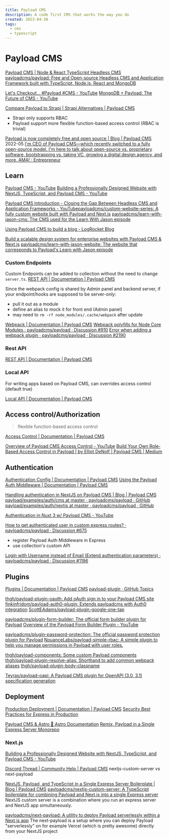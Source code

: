 ```yaml
---
title: Payload CMS
description: A code first CMS that works the way you do
created: 2023-04-30
tags:
  - cms
  - typescript
---
```


# Payload CMS

[Payload CMS | Node & React TypeScript Headless CMS](https://payloadcms.com/)
[payloadcms/payload: Free and Open-source Headless CMS and Application Framework built with TypeScript, Node.js, React and MongoDB](https://github.com/payloadcms/payload)

[Let's Checkout... #Payload #CMS - YouTube](https://www.youtube.com/watch?v=wCZsKrF5elM)
[MongoDB + Payload: The Future of CMS - YouTube](https://www.youtube.com/watch?v=8dlgJLiGJQ0)

[Compare Payload to Strapi | Strapi Alternatives | Payload CMS](https://payloadcms.com/compare/strapi)

- Strapi only supports RBAC
- Payload support more flexible function-based access control (RBAC is trivial)

[Payload is now completely free and open source | Blog | Payload CMS](https://payloadcms.com/blog/open-source) 2022-05
[I'm CEO of Payload CMS—which recently switched to a fully open-source model. I'm here to talk about open-source vs. proprietary software, bootstrapping vs. taking VC, growing a digital design agency, and more. AMA! : Entrepreneur](https://www.reddit.com/r/Entrepreneur/comments/wealgo/im_ceo_of_payload_cmswhich_recently_switched_to_a/)

## Learn

[Payload CMS - YouTube](https://www.youtube.com/@payloadcms)
[Building a Professionally Designed Website with NextJS, TypeScript, and Payload CMS - YouTube](https://www.youtube.com/playlist?list=PLjy3Q_oHlvcx_jtUDtGc7xWNsp9gZdm1d)

[Payload CMS Introduction - Closing the Gap Between Headless CMS and Application Frameworks - YouTube](https://www.youtube.com/watch?v=In_lFhzmbME)[payloadcms/custom-website-series: A fully custom website built with Payload and Next.js](https://github.com/payloadcms/custom-website-series)
[payloadcms/learn-with-jason-cms: The CMS used for the Learn With Jason episode](https://github.com/payloadcms/learn-with-jason-cms)

[Using Payload CMS to build a blog - LogRocket Blog](https://blog.logrocket.com/using-payload-cms-build-blog/)

[Build a scalable design system for enterprise websites with Payload CMS & Next.js](https://www.learnwithjason.dev/build-a-scalable-design-system-for-enterprise-websites)
[payloadcms/learn-with-jason-website: The website that corresponds to Payload's Learn with Jason episode](https://github.com/payloadcms/learn-with-jason-website)

### Custom Endpoints

Custom Endpoints can be added to collection without the need to change `server.ts`.
[REST API | Documentation | Payload CMS](https://payloadcms.com/docs/rest-api/overview#custom-endpoints)

Since the webpack config is shared by Admin panel and backend server, if your endpoint/hooks are supposed to be server-only:

- pull it out as a module
- define an alias to mock it for front end (Admin panel)
- may need to `rm -rf node_modules/.cache/webpack` after update

[Webpack | Documentation | Payload CMS](https://payloadcms.com/docs/admin/webpack#aliasing-server-only-modules)
[Webpack polyfills for Node Core Modules · payloadcms/payload · Discussion #910](https://github.com/payloadcms/payload/discussions/910)
[Error when adding a webpack plugin · payloadcms/payload · Discussion #2190](https://github.com/payloadcms/payload/discussions/2190)

### Rest API

[REST API | Documentation | Payload CMS](https://payloadcms.com/docs/rest-api/overview)

### Local API

For writing apps based on Payload CMS, can overrides access control (default true)

[Local API | Documentation | Payload CMS](https://payloadcms.com/docs/local-api/overview)

## Access control/Authorization

> flexible function-based access control

[Access Control | Documentation | Payload CMS](https://payloadcms.com/docs/access-control/overview)

[Overview of Payload CMS Access Control - YouTube](https://www.youtube.com/watch?v=DoPLyXG26Dg)
[Build Your Own Role-Based Access Control in Payload | by Elliot DeNolf | Payload CMS | Medium](https://medium.com/payload-cms/build-your-own-role-based-access-control-in-payload-4e72b3bdc418)

## Authentication

[Authentication Config | Documentation | Payload CMS](https://payloadcms.com/docs/authentication/config)
[Using the Payload Auth Middleware | Documentation | Payload CMS](https://payloadcms.com/docs/authentication/using-middleware)

[Handling authentication in NextJS on Payload CMS | Blog | Payload CMS](https://payloadcms.com/blog/nextjs-payload-cms-auth)
[payload/examples/auth/cms at master · payloadcms/payload · GitHub](https://github.com/payloadcms/payload/tree/master/examples/auth/cms)
[payload/examples/auth/nextjs at master · payloadcms/payload · GitHub](https://github.com/payloadcms/payload/tree/master/examples/auth/nextjs)

[Authentication in Nuxt 3 w/ Payload CMS - YouTube](https://www.youtube.com/watch?v=HTU5d4sJdwI)

[How to get authenticated user in custom express routes? · payloadcms/payload · Discussion #675](https://github.com/payloadcms/payload/discussions/675)

- register Payload Auth Middleware in Express
- use collection's custom API

[Login with Username instead of Email (Extend authentication parameters) · payloadcms/payload · Discussion #1196](https://github.com/payloadcms/payload/discussions/1196)

## Plugins

[Plugins | Documentation | Payload CMS](https://payloadcms.com/docs/plugins/overview)
[payload-plugin · GitHub Topics](https://github.com/topics/payload-plugin)

[thgh/payload-plugin-oauth: Add oAuth sign in to your Payload CMS site](https://github.com/thgh/payload-plugin-oauth)
[finkinfridom/payload-auth0-plugin: Extends payloadcms with Auth0 integration](https://github.com/finkinfridom/payload-auth0-plugin)
[ScottEAdams/payload-plugin-google-one-tap](https://github.com/ScottEAdams/payload-plugin-google-one-tap)

[payloadcms/plugin-form-builder: The official form builder plugin for Payload](https://github.com/payloadcms/plugin-form-builder)
[Overview of the Payload Form Builder Plugin - YouTube](https://www.youtube.com/watch?v=Fm4YaG__EHg)

[payloadcms/plugin-password-protection: The official password protection plugin for Payload](https://github.com/payloadcms/plugin-password-protection)
[NouanceLabs/payload-simple-rbac: A simple plugin to help you manage permissions in Payload with user roles.](https://github.com/NouanceLabs/payload-simple-rbac)

[thgh/payload-components: Some custom Payload components](https://github.com/thgh/payload-components)
[thgh/payload-plugin-resolve-alias: Shorthand to add common webpack aliases](https://github.com/thgh/payload-plugin-resolve-alias)
[thgh/payload-plugin-body-classname](https://github.com/thgh/payload-plugin-body-classname)

[Teyras/payload-oapi: A Payload CMS plugin for OpenAPI (3.0, 3.1) specification generation](https://github.com/Teyras/payload-oapi/)

## Deployment

[Production Deployment | Documentation | Payload CMS](https://payloadcms.com/docs/production/deployment)
[Security Best Practices for Express in Production](https://expressjs.com/en/advanced/best-practice-security.html)

[Payload CMS & Astro 🚀 Astro Documentation](https://docs.astro.build/en/guides/cms/payload/)
[Remix, Payload in a Single Express Server Monorepo](https://payloadcms.com/blog/remix-payload-express-monorepo)

### Next.js

[Building a Professionally Designed Website with NextJS, TypeScript, and Payload CMS - YouTube](https://www.youtube.com/playlist?list=PLjy3Q_oHlvcx_jtUDtGc7xWNsp9gZdm1d)

[Discord Thread | Community Help | Payload CMS](https://payloadcms.com/community-help/discord/separate-nextjs-payload-apps-or-use-the-custom-nextjs-server) nextjs-custom-server vs next-payload

[NextJS, Payload, and TypeScript in a Single Express Server Boilerplate | Blog | Payload CMS](https://payloadcms.com/blog/nextjs-payload-typescript-single-express-server-boilerplate)
[payloadcms/nextjs-custom-server: A TypeScript boilerplate for combining Payload and Next.js into a single Express server](https://github.com/payloadcms/nextjs-custom-server)
NextJS custom server is a combination where you run an express server and NextJS app simultaneously.

[payloadcms/next-payload: A utility to deploy Payload serverlessly within a Next.js app](https://github.com/payloadcms/next-payload)
The next-payload is a setup where you can deploy Payload "serverlessly" on for example Vercel (which is pretty awesome) directly from your NextJS project
